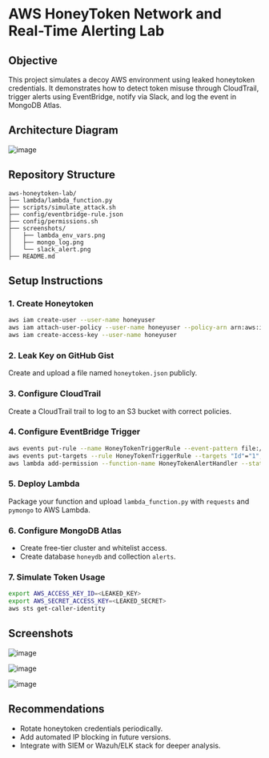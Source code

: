 # AWS HoneyToken Network and Real-Time Alerting Lab

## Objective

This project simulates a decoy AWS environment using leaked honeytoken credentials.
It demonstrates how to detect token misuse through CloudTrail, trigger alerts using
EventBridge, notify via Slack, and log the event in MongoDB Atlas.

## Architecture Diagram

![image](https://github.com/user-attachments/assets/8aef87b7-f413-4f37-83bb-67d9174b9860)



## Repository Structure

```
aws-honeytoken-lab/
├── lambda/lambda_function.py
├── scripts/simulate_attack.sh
├── config/eventbridge-rule.json
├── config/permissions.sh
├── screenshots/
│   ├── lambda_env_vars.png
│   ├── mongo_log.png
│   └── slack_alert.png
├── README.md
```

## Setup Instructions

### 1. Create Honeytoken
```bash
aws iam create-user --user-name honeyuser
aws iam attach-user-policy --user-name honeyuser --policy-arn arn:aws:iam::aws:policy/ReadOnlyAccess
aws iam create-access-key --user-name honeyuser
```

### 2. Leak Key on GitHub Gist
Create and upload a file named `honeytoken.json` publicly.

### 3. Configure CloudTrail
Create a CloudTrail trail to log to an S3 bucket with correct policies.

### 4. Configure EventBridge Trigger
```bash
aws events put-rule --name HoneyTokenTriggerRule --event-pattern file://config/eventbridge-rule.json --region sa-east-1
aws events put-targets --rule HoneyTokenTriggerRule --targets "Id"="1","Arn"="arn:aws:lambda:sa-east-1:<ACCOUNT_ID>:function:HoneyTokenAlertHandler" --region sa-east-1
aws lambda add-permission --function-name HoneyTokenAlertHandler --statement-id "AllowExecutionFromEventBridge" --action "lambda:InvokeFunction" --principal events.amazonaws.com --source-arn "arn:aws:events:sa-east-1:<ACCOUNT_ID>:rule/HoneyTokenTriggerRule"
```

### 5. Deploy Lambda
Package your function and upload `lambda_function.py` with `requests` and `pymongo` to AWS Lambda.

### 6. Configure MongoDB Atlas
- Create free-tier cluster and whitelist access.
- Create database `honeydb` and collection `alerts`.

### 7. Simulate Token Usage
```bash
export AWS_ACCESS_KEY_ID=<LEAKED_KEY>
export AWS_SECRET_ACCESS_KEY=<LEAKED_SECRET>
aws sts get-caller-identity
```

## Screenshots

  ![image](https://github.com/user-attachments/assets/eb82e89d-3a31-44d2-90d3-65129cc31f07)

  ![image](https://github.com/user-attachments/assets/54c602ac-4f3b-461e-bea1-b27fd27a649b)

  ![image](https://github.com/user-attachments/assets/9ef21d52-c4ed-428f-bbc1-db6a9fd039e5)


## Recommendations

- Rotate honeytoken credentials periodically.
- Add automated IP blocking in future versions.
- Integrate with SIEM or Wazuh/ELK stack for deeper analysis.

